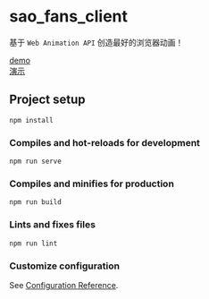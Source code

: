 # sao_fans_client

基于 `Web Animation API`
创造最好的浏览器动画！

[demo](https://sao-fans-client.vercel.app)    
[演示](https://sao-fans-client.vercel.app) 

## Project setup
```
npm install
```

### Compiles and hot-reloads for development
```
npm run serve
```

### Compiles and minifies for production
```
npm run build
```

### Lints and fixes files
```
npm run lint
```

### Customize configuration
See [Configuration Reference](https://cli.vuejs.org/config/).
